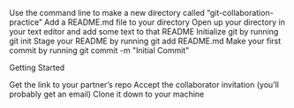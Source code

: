 Use the command line to make a new directory called “git-collaboration-practice”
Add a README.md file to your directory
Open up your directory in your text editor and add some text to that README
Initialize git by running git init
Stage your README by running git add README.md
Make your first commit by running git commit -m "Initial Commit"


Getting Started

Get the link to your partner’s repo
Accept the collaborator invitation (you’ll probably get an email)
Clone it down to your machine